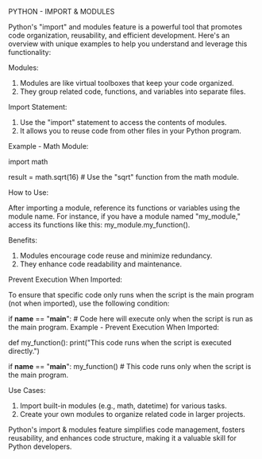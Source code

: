 PYTHON - IMPORT & MODULES

Python's "import" and modules feature is a powerful tool that promotes code organization, reusability, and efficient development. Here's an overview with unique examples to help you understand and leverage this functionality:

Modules:
1. Modules are like virtual toolboxes that keep your code organized.
2. They group related code, functions, and variables into separate files.

Import Statement:
1. Use the "import" statement to access the contents of modules.
2. It allows you to reuse code from other files in your Python program.

Example - Math Module:

import math

result = math.sqrt(16)  # Use the "sqrt" function from the math module.

How to Use:

After importing a module, reference its functions or variables using the module name. For instance, if you have a module named "my_module," access its functions like this: my_module.my_function().

Benefits:

1. Modules encourage code reuse and minimize redundancy.
2. They enhance code readability and maintenance.

Prevent Execution When Imported:

To ensure that specific code only runs when the script is the main program (not when imported), use the following condition:

if __name__ == "__main__":
	# Code here will execute only when the script is run as the main program.
Example - Prevent Execution When Imported:

def my_function():
	print("This code runs when the script is executed directly.")

if __name__ == "__main__":
	my_function()  # This code runs only when the script is the main program.

Use Cases:

1. Import built-in modules (e.g., math, datetime) for various tasks.
2. Create your own modules to organize related code in larger projects.

Python's import & modules feature simplifies code management, fosters reusability, and enhances code structure, making it a valuable skill for Python developers.
